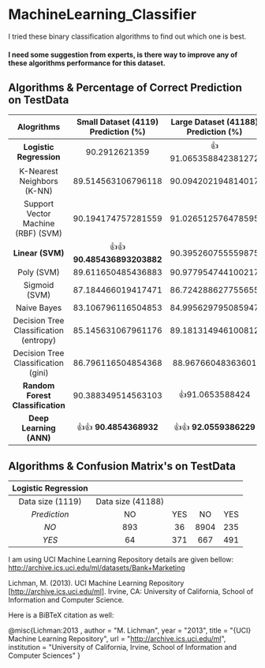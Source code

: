 # MachineLearning_Classifier
I tried these binary classification algorithms to find out which one is best.   
#### I need some suggestion from experts, is there way to improve any of these algorithms performance for this dataset.

## Algorithms & Percentage of Correct Prediction on TestData

| Alogrithms | Small Dataset (4119) Prediction (%)  | Large Dataset (41188) Prediction (%)  |
| :---:         |     :---:           |          :---: |
| **Logistic Regression** |       90.2912621359         |  :+1: 91.065358842381272        |
|K-Nearest Neighbors (K-NN) | 89.514563106796118| 90.094202194814017|
|Support Vector Machine (RBF) (SVM) | 90.194174757281559 |91.026512576478595|
|**Linear (SVM)**                 | :+1::+1: **90.485436893203882**|90.395260755559875|
|Poly (SVM)                   | 89.611650485436883|90.977954744100217|
|Sigmoid (SVM)                | 87.184466019417471|86.724288627755655|
|Naive Bayes                  | 83.106796116504853|84.995629795085947|
|Decision Tree Classification (entropy) | 85.145631067961176|89.181314946100812|
|Decision Tree Classification (gini) | 86.796116504854368|88.96766048363601|
|**Random Forest Classification** | 90.388349514563103|:+1:91.0653588424|
| **Deep Learning (ANN)**     |:+1::+1: **90.4854368932**|:+1::+1: **92.0559386229**|

## Algorithms & Confusion Matrix's on TestData
|Logistic Regression |         |        |        |   |
| :---:       | :---:         |     :---:   |     :---:   |:---:   |
|Data size (1119)|Data size (41188)|
|*Prediction* | NO  | YES  |NO  | YES  |
| *NO*        | 893|36| 8904|235||
| *YES*       |64|371|667|491||

I am using UCI Machine Learning Repository details are given bellow:
http://archive.ics.uci.edu/ml/datasets/Bank+Marketing

Lichman, M. (2013). UCI Machine Learning Repository [http://archive.ics.uci.edu/ml]. Irvine, CA: University of California, School of Information and Computer Science.

Here is a BiBTeX citation as well:

@misc{Lichman:2013 ,
author = "M. Lichman",
year = "2013",
title = "{UCI} Machine Learning Repository",
url = "http://archive.ics.uci.edu/ml",
institution = "University of California, Irvine, School of Information and Computer Sciences" }
